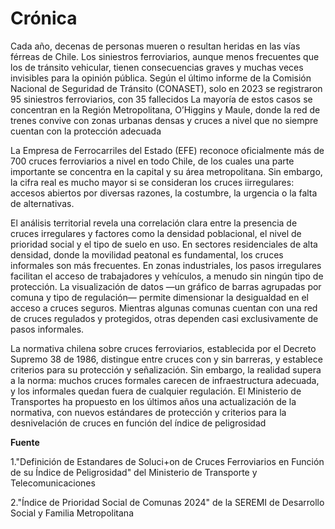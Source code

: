 # Crónica

Cada año, decenas de personas mueren o resultan heridas en las vías férreas de Chile. Los siniestros ferroviarios, aunque menos frecuentes que los de tránsito vehicular, tienen consecuencias graves y muchas veces invisibles para la opinión pública. Según el último informe de la Comisión Nacional de Seguridad de Tránsito (CONASET), solo en 2023 se registraron 95 siniestros ferroviarios, con 35 fallecidos La mayoría de estos casos se concentran en la Región Metropolitana, O’Higgins y Maule, donde la red de trenes convive con zonas urbanas densas y cruces a nivel que no siempre cuentan con la protección adecuada

La Empresa de Ferrocarriles del Estado (EFE) reconoce oficialmente más de 700 cruces ferroviarios a nivel en todo Chile, de los cuales una parte importante se concentra en la capital y su área metropolitana. Sin embargo, la cifra real es mucho mayor si se consideran los cruces iirregulares: accesos abiertos por diversas razones, la costumbre, la urgencia o la falta de alternativas. 

El análisis territorial revela una correlación clara entre la presencia de cruces irregulares y factores como la densidad poblacional, el nivel de prioridad social y el tipo de suelo en uso. En sectores residenciales de alta densidad, donde la movilidad peatonal es fundamental, los cruces informales son más frecuentes. En zonas industriales, los pasos irregulares facilitan el acceso de trabajadores y vehículos, a menudo sin ningún tipo de protección. La visualización de datos —un gráfico de barras agrupadas por comuna y tipo de regulación— permite dimensionar la desigualdad en el acceso a cruces seguros. Mientras algunas comunas cuentan con una red de cruces regulados y protegidos, otras dependen casi exclusivamente de pasos informales.

La normativa chilena sobre cruces ferroviarios, establecida por el Decreto Supremo 38 de 1986, distingue entre cruces con y sin barreras, y establece criterios para su protección y señalización. Sin embargo, la realidad supera a la norma: muchos cruces formales carecen de infraestructura adecuada, y los informales quedan fuera de cualquier regulación. El Ministerio de Transportes ha propuesto en los últimos años una actualización de la normativa, con nuevos estándares de protección y criterios para la desnivelación de cruces en función del índice de peligrosidad

**Fuente**

1."Definición de Estandares de Soluci+on de Cruces Ferroviarios en Función de su Índice de Peligrosidad" del Ministerio de Transporte y Telecomunicaciones

2."Índice de Prioridad Social de Comunas 2024" de la SEREMI de Desarrollo Social y Familia Metropolitana

